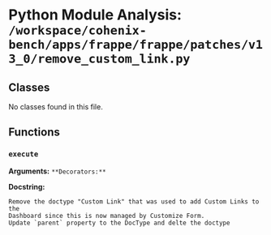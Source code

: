 # Python Module Analysis: `/workspace/cohenix-bench/apps/frappe/frappe/patches/v13_0/remove_custom_link.py`

## Classes

No classes found in this file.


## Functions

### `execute`
**Arguments:** ``
**Decorators:** ``

**Docstring:**
```
Remove the doctype "Custom Link" that was used to add Custom Links to the
Dashboard since this is now managed by Customize Form.
Update `parent` property to the DocType and delte the doctype
```


